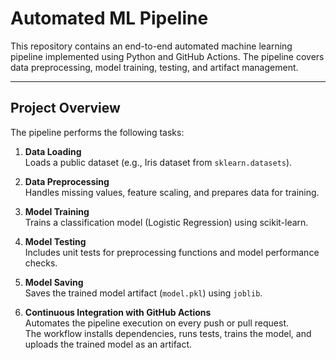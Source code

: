 # Automated ML Pipeline

This repository contains an end-to-end automated machine learning pipeline implemented using Python and GitHub Actions. The pipeline covers data preprocessing, model training, testing, and artifact management.

---

## Project Overview

The pipeline performs the following tasks:

1. **Data Loading**  
   Loads a public dataset (e.g., Iris dataset from `sklearn.datasets`).

2. **Data Preprocessing**  
   Handles missing values, feature scaling, and prepares data for training.

3. **Model Training**  
   Trains a classification model (Logistic Regression) using scikit-learn.

4. **Model Testing**  
   Includes unit tests for preprocessing functions and model performance checks.

5. **Model Saving**  
   Saves the trained model artifact (`model.pkl`) using `joblib`.

6. **Continuous Integration with GitHub Actions**  
   Automates the pipeline execution on every push or pull request.  
   The workflow installs dependencies, runs tests, trains the model, and uploads the trained model as an artifact.
